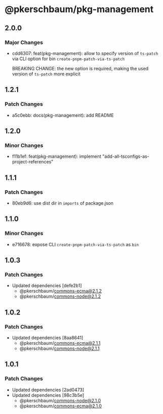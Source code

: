 # @pkerschbaum/pkg-management

## 2.0.0

### Major Changes

- cdd6307: feat(pkg-management): allow to specify version of `ts-patch` via CLI option for bin `create-pnpm-patch-via-ts-patch`

  BREAKING CHANGE: the new option is required, making the used version of `ts-patch` more explicit

## 1.2.1

### Patch Changes

- a5c0ebb: docs(pkg-management): add README

## 1.2.0

### Minor Changes

- f11b1ef: feat(pkg-management): implement "add-all-tsconfigs-as-project-references"

## 1.1.1

### Patch Changes

- 80eb9d6: use dist dir in `imports` of package.json

## 1.1.0

### Minor Changes

- e716678: expose CLI `create-pnpm-patch-via-ts-patch` as `bin`

## 1.0.3

### Patch Changes

- Updated dependencies [defe2b1]
  - @pkerschbaum/commons-ecma@2.1.2
  - @pkerschbaum/commons-node@2.1.2

## 1.0.2

### Patch Changes

- Updated dependencies [8aa8641]
  - @pkerschbaum/commons-ecma@2.1.1
  - @pkerschbaum/commons-node@2.1.1

## 1.0.1

### Patch Changes

- Updated dependencies [2ad0473]
- Updated dependencies [98c3b5e]
  - @pkerschbaum/commons-node@2.1.0
  - @pkerschbaum/commons-ecma@2.1.0
